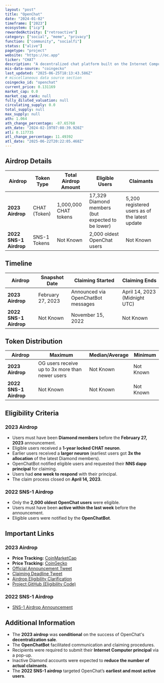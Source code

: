 ```yaml
---
layout: "post"
title: "OpenChat"
date: "2024-01-02"
timeframe: ["2023"]
ecosystem: ["icp"]
rewardedActivity: ["retroactive"]
category: ["social", "meme", "privacy"]
function: ["community", "socialfi"]
status: ["alive"]
pagetype: "project"
website: "https://oc.app"
ticker: "CHAT"
description: "A decentralized chat platform built on the Internet Computer Protocol (ICP), enabling secure and censorship-resistant communication."
mis-data-source: "coingecko"
last_updated: "2025-06-25T18:13:43.586Z"
# miscellaneous data source section
coingecko_id: "openchat"
current_price: 0.131169
market_cap: 0.0
market_cap_rank: null
fully_diluted_valuation: null
circulating_supply: 0.0
total_supply: null
max_supply: null
ath: 1.064
ath_change_percentage: -87.65768
ath_date: "2024-02-19T07:08:39.920Z"
atl: 0.117735
atl_change_percentage: 11.49392
atl_date: "2025-06-22T20:22:05.468Z"
---
```


## Airdrop Details

| Airdrop                | Token Type   | Total Airdrop Amount  | Eligible Users                                    | Claimants                                      |
| ---------------------- | ------------ | --------------------- | ------------------------------------------------- | ---------------------------------------------- |
| **2023 Airdrop**       | CHAT (Token) | 1,000,000 CHAT tokens | 17,329 Diamond members (but expected to be lower) | 5,200 registered users as of the latest update |
| **2022 SNS-1 Airdrop** | SNS-1 Tokens | Not Known             | 2,000 oldest OpenChat users                       | Not Known                                      |

## Timeline

| Airdrop                | Snapshot Date     | Claiming Started                   | Claiming Ends                 |
| ---------------------- | ----------------- | ---------------------------------- | ----------------------------- |
| **2023 Airdrop**       | February 27, 2023 | Announced via OpenChatBot messages | April 14, 2023 (Midnight UTC) |
| **2022 SNS-1 Airdrop** | Not Known         | November 15, 2022                  | Not Known                     |

## Token Distribution

| Airdrop                | Maximum                                         | Median/Average | Minimum   |
| ---------------------- | ----------------------------------------------- | -------------- | --------- |
| **2023 Airdrop**       | OG users receive up to 3x more than newer users | Not Known      | Not Known |
| **2022 SNS-1 Airdrop** | Not Known                                       | Not Known      | Not Known |

## Eligibility Criteria

### **2023 Airdrop**

- Users must have been **Diamond members** before the **February 27, 2023** announcement.
- Eligible users received a **1-year locked CHAT neuron**.
- Earlier users received a **larger neuron** (earliest users got **3x the allocation** of the latest Diamond members).
- OpenChatBot notified eligible users and requested their **NNS dapp principal** for claiming.
- Users had **one week to respond** with their principal.
- The claim process closed on **April 14, 2023**.

### **2022 SNS-1 Airdrop**

- Only the **2,000 oldest OpenChat users** were eligible.
- Users must have been **active within the last week** before the announcement.
- Eligible users were notified by the **OpenChatBot**.

## Important Links

### **2023 Airdrop**

- **Price Tracking:** [CoinMarketCap](https://coinmarketcap.com/currencies/openchat)
- **Price Tracking:** [CoinGecko](https://www.coingecko.com/en/coins/openchat)
- [Official Announcement Tweet](https://x.com/OpenChat/status/1630235287941988353)
- [Claiming Deadline Tweet](https://x.com/OpenChat/status/1643637056055255043)
- [Airdrop Eligibility Clarification](https://x.com/OpenChat/status/1643920825244962816)
- [Project GitHub (Eligibility Code)](https://github.com/open-ic/open-chat/blob/master/backend/canisters/user_index/impl/src/model/user.rs#L48)

### **2022 SNS-1 Airdrop**

- [SNS-1 Airdrop Announcement](https://x.com/OpenChat/status/1592565875789660160)

## Additional Information

- The **2023 airdrop** was **conditional** on the success of OpenChat's **decentralization sale**.
- The **OpenChatBot** facilitated communication and claiming procedures.
- Recipients were required to submit their **Internet Computer principal** via a pop-up.
- Inactive Diamond accounts were expected to **reduce the number of actual claimants**.
- The **2022 SNS-1 airdrop** targeted OpenChat’s **earliest and most active users**.